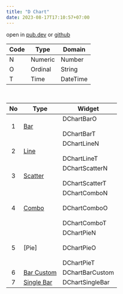 ```yaml
---
title: "D Chart"
date: 2023-08-17T17:10:57+07:00
---
```


open in [pub.dev](https://pub.dev/packages/d_chart) or [github](https://github.com/indratrisnar/d_chart)

| Code | Type    | Domain   |
| ---- | ------- | -------- |
| N    | Numeric | Number   |
| O    | Ordinal | String   |
| T    | Time    | DateTime |

<br>

| No  | Type                                       | Widget                                                                                               |
| :-: | ------------------------------------------ | ---------------------------------------------------------------------------------------------------- |
|  1  | [Bar](/d_chart/widgets/bar/)               | <div style="height:40px">DChartBarO</div>DChartBarT                                                  |
|  2  | [Line](/d_chart/widgets/line/)             | <div style="height:40px">DChartLineN</div> DChartLineT                                               |
|  3  | [Scatter](/d_chart/widgets/scatter/)       | <div style="height:40px">DChartScatterN</div> DChartScatterT                                         |
|  4  | [Combo](/d_chart/widgets/combo/)           | <div style="height:40px">DChartComboN</div> <div style="height:40px">DChartComboO</div> DChartComboT |
|  5  | [Pie]                                      | <div style="height:40px">DChartPieN</div> <div style="height:40px">DChartPieO</div> DChartPieT       |
|  6  | [Bar Custom](/d_chart/widgets/bar_custom/) | DChartBarCustom                                                                                      |
|  7  | [Single Bar](/d_chart/widgets/single_bar/) | DChartSingleBar                                                                                      |

<br>
